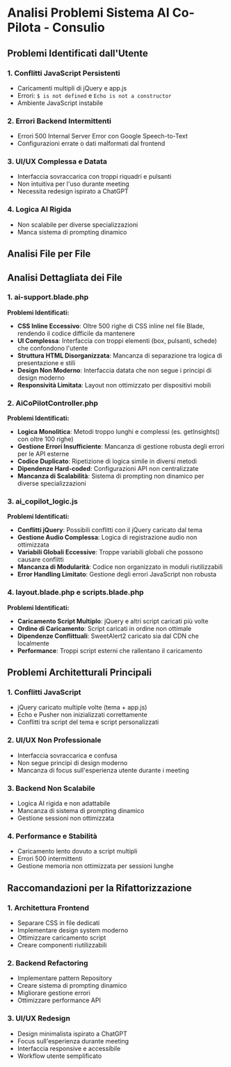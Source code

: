 # Analisi Problemi Sistema AI Co-Pilota - Consulio

## Problemi Identificati dall'Utente

### 1. Conflitti JavaScript Persistenti
- Caricamenti multipli di jQuery e app.js
- Errori: `$ is not defined` e `Echo is not a constructor`
- Ambiente JavaScript instabile

### 2. Errori Backend Intermittenti
- Errori 500 Internal Server Error con Google Speech-to-Text
- Configurazioni errate o dati malformati dal frontend

### 3. UI/UX Complessa e Datata
- Interfaccia sovraccarica con troppi riquadri e pulsanti
- Non intuitiva per l'uso durante meeting
- Necessita redesign ispirato a ChatGPT

### 4. Logica AI Rigida
- Non scalabile per diverse specializzazioni
- Manca sistema di prompting dinamico

## Analisi File per File




## Analisi Dettagliata dei File

### 1. ai-support.blade.php
**Problemi Identificati:**
- **CSS Inline Eccessivo**: Oltre 500 righe di CSS inline nel file Blade, rendendo il codice difficile da mantenere
- **UI Complessa**: Interfaccia con troppi elementi (box, pulsanti, schede) che confondono l'utente
- **Struttura HTML Disorganizzata**: Mancanza di separazione tra logica di presentazione e stili
- **Design Non Moderno**: Interfaccia datata che non segue i principi di design moderno
- **Responsività Limitata**: Layout non ottimizzato per dispositivi mobili

### 2. AiCoPilotController.php
**Problemi Identificati:**
- **Logica Monolitica**: Metodi troppo lunghi e complessi (es. getInsights() con oltre 100 righe)
- **Gestione Errori Insufficiente**: Mancanza di gestione robusta degli errori per le API esterne
- **Codice Duplicato**: Ripetizione di logica simile in diversi metodi
- **Dipendenze Hard-coded**: Configurazioni API non centralizzate
- **Mancanza di Scalabilità**: Sistema di prompting non dinamico per diverse specializzazioni

### 3. ai_copilot_logic.js
**Problemi Identificati:**
- **Conflitti jQuery**: Possibili conflitti con il jQuery caricato dal tema
- **Gestione Audio Complessa**: Logica di registrazione audio non ottimizzata
- **Variabili Globali Eccessive**: Troppe variabili globali che possono causare conflitti
- **Mancanza di Modularità**: Codice non organizzato in moduli riutilizzabili
- **Error Handling Limitato**: Gestione degli errori JavaScript non robusta

### 4. layout.blade.php e scripts.blade.php
**Problemi Identificati:**
- **Caricamento Script Multiplo**: jQuery e altri script caricati più volte
- **Ordine di Caricamento**: Script caricati in ordine non ottimale
- **Dipendenze Conflittuali**: SweetAlert2 caricato sia dal CDN che localmente
- **Performance**: Troppi script esterni che rallentano il caricamento

## Problemi Architetturali Principali

### 1. Conflitti JavaScript
- jQuery caricato multiple volte (tema + app.js)
- Echo e Pusher non inizializzati correttamente
- Conflitti tra script del tema e script personalizzati

### 2. UI/UX Non Professionale
- Interfaccia sovraccarica e confusa
- Non segue principi di design moderno
- Mancanza di focus sull'esperienza utente durante i meeting

### 3. Backend Non Scalabile
- Logica AI rigida e non adattabile
- Mancanza di sistema di prompting dinamico
- Gestione sessioni non ottimizzata

### 4. Performance e Stabilità
- Caricamento lento dovuto a script multipli
- Errori 500 intermittenti
- Gestione memoria non ottimizzata per sessioni lunghe

## Raccomandazioni per la Rifattorizzazione

### 1. Architettura Frontend
- Separare CSS in file dedicati
- Implementare design system moderno
- Ottimizzare caricamento script
- Creare componenti riutilizzabili

### 2. Backend Refactoring
- Implementare pattern Repository
- Creare sistema di prompting dinamico
- Migliorare gestione errori
- Ottimizzare performance API

### 3. UI/UX Redesign
- Design minimalista ispirato a ChatGPT
- Focus sull'esperienza durante meeting
- Interfaccia responsive e accessibile
- Workflow utente semplificato


